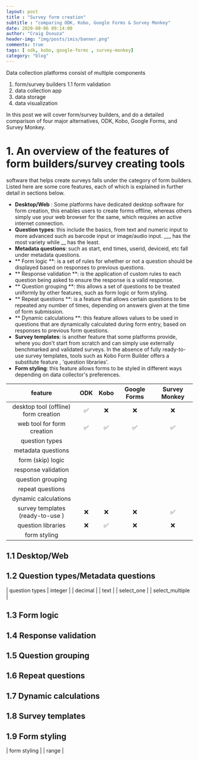 ```yaml
---
layout: post
title : "Survey form creation"
subtitle : "comparing ODK, Kobo, Google Forms & Survey Monkey"
date: 2020-08-06 09:14:00
author: "Craig Dsouza"
header-img: "img/posts/imis/banner.png"
comments: true
tags: [ odk, kobo, google-forms , survey-monkey]
category: "blog"
---
```


Data collection platforms consist of multiple components
1. form/survey builders
  1.1 form validation
2. data collection app
3. data storage
4. data visualization

In this post we will cover form/survey builders, and do a detailed comparison of four major alternatives, ODK, Kobo, Google Forms, and Survey Monkey.

# 1. An overview of the features of form builders/survey creating tools
software that helps create surveys falls under the category of form builders. Listed here are some core features, each of which is explained in
further detail in sections below. 
- **Desktop/Web** : Some platforms have dedicated desktop software for form creation, this enables users to create forms offline, whereas others 
simply use your web browser for the same, which requires an active internet connection. 
- **Question types**: this include the basics, from text and numeric input to more advanced such as barcode input or image/audio input. 
___ has the most variety while __ has the least.
- **Metadata questions**: such as start, end times, userid, deviceid, etc fall under metadata questions.
- ** Form logic **: is a set of rules for whether or not a question should be displayed based on responses to previous questions.
- ** Response validation **: is the application of custom rules to each question being asked to ensure the response is a valid response.
- ** Question grouping **: this allows a set of questions to be treated uniformly by other features, such as form logic or form styling.
- ** Repeat questions **: is a feature that allows certain questions to be repeated any number of times, depending on answers given at the 
time of form submission.
- ** Dynamic calculations **: this feature allows values to be used in questions that are dynamically calculated during form entry,
based on responses to previous form questions. 
- **Survey templates**: is another feature that some platforms provide, where you don't start from scratch and can simply use externally 
benchmarked and validated surveys. In the absence of fully ready-to-use survey templates, tools such as Kobo Form Builder offers a 
substitute feature , 'question libraries'.
- **Form styling**: this feature allows forms to be styled in different ways depending on data collector's preferences.

|feature | ODK | Kobo | Google Forms | Survey Monkey |
|:--:|:--:|:--:|:--:|:--:|
| desktop tool (offline) form creation | ✅ | ❌ | ❌ | ❌ |
| web tool for form creation           | ✅ | ✅ | ✅ | ✅ |
| question types                       |
| metadata questions                   |
| form (skip) logic                    |
| response validation                  |
| question grouping                    |
| repeat questions                     |
| dynamic calculations                 | 
| survey templates (ready-to-use )     | ❌ | ❌ | ❌ | ✅ |
| question libraries                   | ❌ | ✅ | ❌ | ❌ |
| form styling                         |

## 1.1 Desktop/Web

## 1.2 Question types/Metadata questions

| question types 
| integer |
| decimal |
| text    |
| select_one |
| select_multiple |

## 1.3 Form logic

## 1.4 Response validation

## 1.5 Question grouping

## 1.6 Repeat questions

## 1.7 Dynamic calculations

## 1.8 Survey templates

## 1.9 Form styling

| form styling                         |
| range   |
